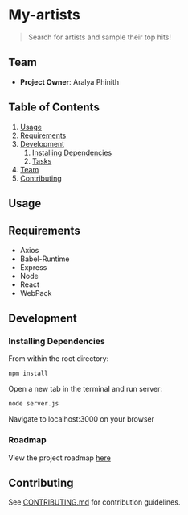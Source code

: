 # My-artists

> Search for artists and sample their top hits!

## Team

  - __Project Owner__: Aralya Phinith

## Table of Contents

1. [Usage](#Usage)
1. [Requirements](#requirements)
1. [Development](#development)
    1. [Installing Dependencies](#installing-dependencies)
    1. [Tasks](#tasks)
1. [Team](#team)
1. [Contributing](#contributing)

## Usage

> 

## Requirements

- Axios
- Babel-Runtime
- Express
- Node
- React
- WebPack

## Development

### Installing Dependencies

From within the root directory:

```sh
npm install
```

Open a new tab in the terminal and run server:
```sh
node server.js
```

Navigate to localhost:3000 on your browser

### Roadmap

View the project roadmap [here](https://github.com/Aphinith/My_artists/commits/master)


## Contributing

See [CONTRIBUTING.md](CONTRIBUTING.md) for contribution guidelines.